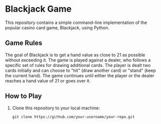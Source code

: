 # Blackjack Game

This repository contains a simple command-line implementation of the popular casino card game, Blackjack, using Python.

## Game Rules

The goal of Blackjack is to get a hand value as close to 21 as possible without exceeding it. The game is played against a dealer, who follows a specific set of rules for drawing additional cards. The player is dealt two cards initially and can choose to "hit" (draw another card) or "stand" (keep the current hand). The game continues until either the player or the dealer reaches a hand value of 21 or goes over it.

## How to Play

1. Clone this repository to your local machine:

   ```shell
   git clone https://github.com/your-username/your-repo.git
